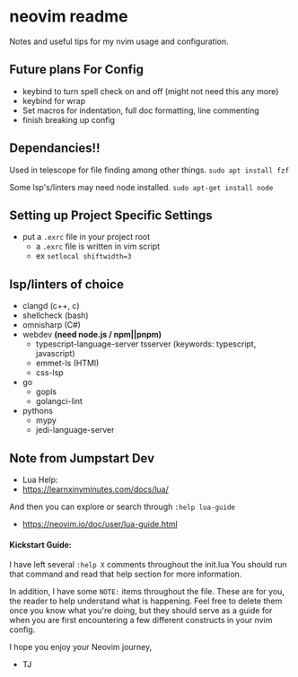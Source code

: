 # neovim readme
Notes and useful tips for my nvim usage and configuration.

## Future plans For Config
- keybind to turn spell check on and off (might not need this any more)
- keybind for wrap
- Set macros for indentation, full doc formatting, line commenting
- finish breaking up config

## Dependancies!!
Used in telescope for file finding among other things.
`sudo apt install fzf`

Some lsp's/linters may need node installed.
`sudo apt-get install node`

## Setting up Project Specific Settings
- put a `.exrc` file in your project root
    - a `.exrc` file is written in vim script
    - ex `setlocal shiftwidth=3`

## lsp/linters of choice
- clangd        (c++, c)
- shellcheck    (bash)
- omnisharp     (C#)
- webdev **(need node.js / npm||pnpm)**
    - typescript-language-server tsserver (keywords: typescript, javascript)
    - emmet-ls      (HTMl)
    - css-lsp
- go
    - gopls
    - golangci-lint
- pythons
    - mypy
    - jedi-language-server

## Note from Jumpstart Dev
- Lua Help:
- https://learnxinyminutes.com/docs/lua/

And then you can explore or search through `:help lua-guide`
- https://neovim.io/doc/user/lua-guide.html

#### Kickstart Guide:
I have left several `:help X` comments throughout the init.lua
You should run that command and read that help section for more information.

In addition, I have some `NOTE:` items throughout the file.
These are for you, the reader to help understand what is happening. Feel free to delete
them once you know what you're doing, but they should serve as a guide for when you
are first encountering a few different constructs in your nvim config.

I hope you enjoy your Neovim journey,
- TJ

